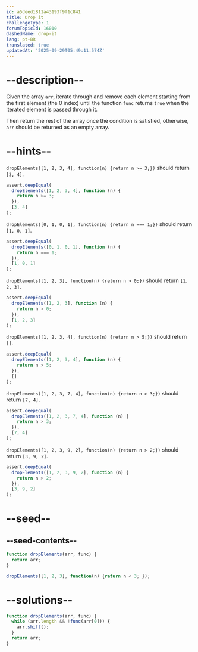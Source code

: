 ```yaml
---
id: a5deed1811a43193f9f1c841
title: Drop it
challengeType: 1
forumTopicId: 16010
dashedName: drop-it
lang: pt-BR
translated: true
updatedAt: '2025-09-29T05:49:11.574Z'
---
```


# --description--

Given the array `arr`, iterate through and remove each element starting from the first element (the 0 index) until the function `func` returns `true` when the iterated element is passed through it.

Then return the rest of the array once the condition is satisfied, otherwise, `arr` should be returned as an empty array.

# --hints--

`dropElements([1, 2, 3, 4], function(n) {return n >= 3;})` should return `[3, 4]`.

```js
assert.deepEqual(
  dropElements([1, 2, 3, 4], function (n) {
    return n >= 3;
  }),
  [3, 4]
);
```

`dropElements([0, 1, 0, 1], function(n) {return n === 1;})` should return `[1, 0, 1]`.

```js
assert.deepEqual(
  dropElements([0, 1, 0, 1], function (n) {
    return n === 1;
  }),
  [1, 0, 1]
);
```

`dropElements([1, 2, 3], function(n) {return n > 0;})` should return `[1, 2, 3]`.

```js
assert.deepEqual(
  dropElements([1, 2, 3], function (n) {
    return n > 0;
  }),
  [1, 2, 3]
);
```

`dropElements([1, 2, 3, 4], function(n) {return n > 5;})` should return `[]`.

```js
assert.deepEqual(
  dropElements([1, 2, 3, 4], function (n) {
    return n > 5;
  }),
  []
);
```

`dropElements([1, 2, 3, 7, 4], function(n) {return n > 3;})` should return `[7, 4]`.

```js
assert.deepEqual(
  dropElements([1, 2, 3, 7, 4], function (n) {
    return n > 3;
  }),
  [7, 4]
);
```

`dropElements([1, 2, 3, 9, 2], function(n) {return n > 2;})` should return `[3, 9, 2]`.

```js
assert.deepEqual(
  dropElements([1, 2, 3, 9, 2], function (n) {
    return n > 2;
  }),
  [3, 9, 2]
);
```

# --seed--

## --seed-contents--

```js
function dropElements(arr, func) {
  return arr;
}

dropElements([1, 2, 3], function(n) {return n < 3; });
```

# --solutions--

```js
function dropElements(arr, func) {
  while (arr.length && !func(arr[0])) {
    arr.shift();
  }
  return arr;
}
```
